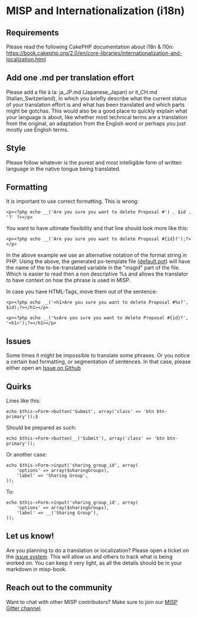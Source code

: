 # MISP and Internationalization (i18n)

## Requirements

Please read the following CakePHP documentation about i18n & l10n: https://book.cakephp.org/2.0/en/core-libraries/internationalization-and-localization.html

## Add one .md per translation effort

Please add a file à la: ja_JP.md (Japanese_Japan) or it_CH.md (Italian_Switzerland), in which you briefly describe what the current status of your translation effort is and what has been translated and which parts might be gotchas.
This would also be a good place to quickly explain what your language is about, like whether most technical terms are a translation from the original, an adaptation from the English word or perhaps you just mostly use English terms.

## Style

Please follow whatever is the purest and most intelligible form of written language in the native tongue being translated.

## Formatting

It is important to use correct formatting. This is wrong:

```
<p><?php echo __('Are you sure you want to delete Proposal #') . $id . '?' ?></p>
```

You want to have ultimate flexibility and that line should look more like this:

```
<p><?php echo __('Are you sure you want to delete Proposal #{id}?');?></p>
```

In the above example we use an alternative notation of the format string in PHP. Using the above, the generated po-template file ([default.pot](https://github.com/MISP/MISP/blob/2.4/app/Locale/default.pot)) will have the name of the to-be-translated variable in the "msgid" part of the file. Which is easier to read then a non descriptive %s and allows the translator to have context on how the phrase is used in MISP.

In case you have HTML-Tags, move them out of the sentence:
```
<p><?php echo __('<h1>Are you sure you want to delete Proposal #%s?', $id);?></h1></p>
```

```
<p><?php echo __('%sAre you sure you want to delete Proposal #{id}?', '<h1>');?></h1></p>
```



## Issues

Some times it might be impossible to translate some phrases.
Or you notice a certain bad formatting, or segmentation of sentences.
In that case, please either open an [Issue on Github](https://github.com/MISP/MISP/issues)

## Quirks

Lines like this:

```
echo $this->Form->button('Submit', array('class' => 'btn btn-primary'));$
```

Should be prepared as such:

```
echo $this->Form->button(__('Submit'), array('class' => 'btn btn-primary'));
```

Or another case:

```
echo $this->Form->input('sharing_group_id', array(
    'options' => array($sharingGroups),
    'label' => 'Sharing Group',
));
```

To:

```
echo $this->Form->input('sharing_group_id', array(
    'options' => array($sharingGroups),
    'label' => __('Sharing Group'),
));
```

## Let us know!

Are you planning to do a translation or localization? Please open a ticket on the [issue system](https://github.com/MISP/MISP-book/issues). This will allow us and others to track what is being worked on. You can keep it very light, as all the details should be in your markdown in misp-book.

## Reach out to the community

Want to chat with other MISP contributors? Make sure to join our [MISP Gitter channel](https://gitter.im/MISP/MISP).
